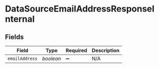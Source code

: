 # DataSourceEmailAddressResponseInternal


## Fields

| Field              | Type               | Required           | Description        |
| ------------------ | ------------------ | ------------------ | ------------------ |
| `emailAddress`     | *boolean*          | :heavy_minus_sign: | N/A                |